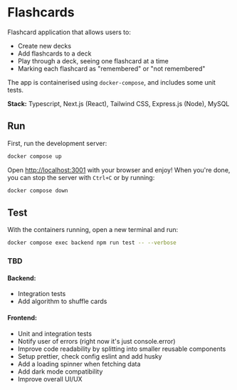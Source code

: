 # Flashcards

Flashcard application that allows users to:

- Create new decks
- Add flashcards to a deck
- Play through a deck, seeing one flashcard at a time
- Marking each flashcard as "remembered" or "not remembered"

The app is containerised using `docker-compose`, and includes some unit tests.

**Stack:** Typescript, Next.js (React), Tailwind CSS, Express.js (Node), MySQL

## Run

First, run the development server:

```bash
docker compose up
```

Open [http://localhost:3001](http://localhost:3001) with your browser and enjoy!
When you're done, you can stop the server with `Ctrl+C` or by running:
    
```bash
docker compose down
```

## Test
With the containers running, open a new terminal and run:
```bash
docker compose exec backend npm run test -- --verbose
```

### TBD
#### Backend:
- Integration tests
- Add algorithm to shuffle cards

#### Frontend:
- Unit and integration tests
- Notify user of errors (right now it's just console.error)
- Improve code readability by splitting into smaller reusable components
- Setup prettier, check config eslint and add husky
- Add a loading spinner when fetching data
- Add dark mode compatibility
- Improve overall UI/UX